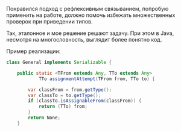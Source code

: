 Понравился подход с рефлексивным связыванием, попробую применить на работе, должно помочь избежать множественных проверок при приведении типов.

Так, эталонное и мое решение решают задачу. При этом в Java, несмотря на многословность, выглядит более понятно код. 

Пример реализации:

```java
class General implements Serializable {

    public static <TFrom extends Any, TTo extends Any>
            TTo assignmentAttempt(TFrom from, TTo to) {

        var classFrom = from.getType();
        var classTo = to.getType();
        if (classTo.isAssignableFrom(classFrom)) {
            return (TTo) from;
        }
        return None;
    }
```